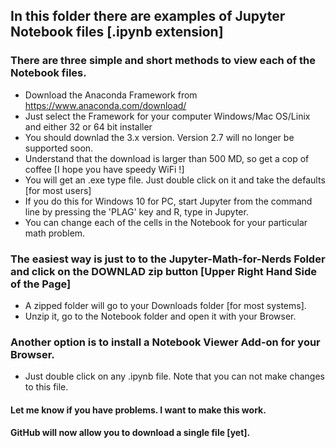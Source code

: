 
## In this folder there are examples of Jupyter Notebook files [.ipynb extension]
### There are three simple and short methods to view each of the Notebook files.
 - Download the Anaconda Framework from https://www.anaconda.com/download/
 - Just select the Framework for your computer Windows/Mac OS/Linix and either 32 or 64 bit installer
 - You should downlad the 3.x version.  Version 2.7 will no longer be supported soon.
 - Understand that the download is larger than 500 MD, so get a cop of coffee [I hope you have speedy WiFi !]
 - You will get an .exe type file.  Just double click on it and take the defaults [for most users]
 - If you do this for Windows 10 for PC, start Jupyter from the command line by pressing the 'PLAG' key and R, type in Jupyter.
  - You can change each of the cells in the Notebook for your particular math problem.
 ### The easiest way is just to to the Jupyter-Math-for-Nerds Folder and click on the DOWNLAD zip button [Upper Right Hand Side of the Page]
  - A zipped folder will go to your Downloads folder [for most systems].  
  - Unzip it, go to the Notebook folder and open it with your Browser.
  
 ### Another option is to install a Notebook Viewer Add-on for your Browser.
  - Just double click on any .ipynb file.  Note that you can not make changes to this file.
  
#### Let me know if you have problems.  I want to make this work.
#### GitHub will now allow you to download a single file [yet].

